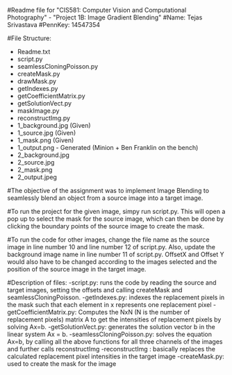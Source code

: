 #Readme file for "CIS581: Computer Vision and Computational Photography" - "Project 1B: Image Gradient Blending"
#Name: Tejas Srivastava
#PennKey: 14547354

#File Structure:
- Readme.txt
- script.py 
- seamlessCloningPoisson.py
- createMask.py
- drawMask.py
- getIndexes.py
- getCoefficientMatrix.py
- getSolutionVect.py
- maskImage.py
- reconstructImg.py
- 1_background.jpg (Given)
- 1_source.jpg (Given)
- 1_mask.png (Given)
- 1_output.png - Generated (Minion + Ben Franklin on the bench)
- 2_background.jpg 
- 2_source.jpg
- 2_mask.png
- 2_output.jpeg

#The objective of the assignment was to implement Image Blending to seamlessly blend an object from a source image into a target image. 

#To run the project for the given image, simpy run script.py. 
This will open a pop up to select the mask for the source image, which can then be done by clicking the boundary points of the source image to create the mask. 

#To run the code for other images, 
change the file name as the source image in line number 10 and line number 12 of script.py. Also, update the background image name in line number 11 of script.py.
OffsetX and Offset Y would also have to be changed according to the images selected and the position of the source image in the target image.   

#Description of files:
-script.py: runs the code by reading the source and target images, setting the offsets and calling createMask and seamlessCloningPoisson. 
-getIndexes.py: indexes the replacement pixels in the mask such that each element in x represents one replacement pixel
-getCoefficientMatrix.py: Computes the NxN (N is the number of replacement pixels) matrix A to get the intensities of replacement pixels by solving Ax=b. 
-getSolutionVect.py: generates the solution vector b in the linear system Ax = b.
-seamlessCloningPoisson.py: solves the equation Ax=b, by calling all the above functions for all three channels of the images and further calls reconstructImg
-reconstructImg : basically replaces the calculated replacement pixel intensities in the target image
-createMask.py: used to create the mask for the image    





